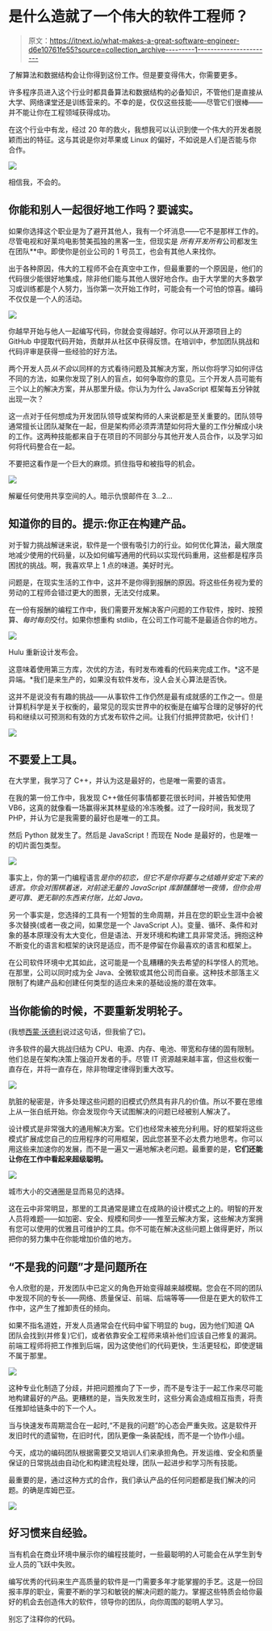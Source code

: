 # 是什么造就了一个伟大的软件工程师？

> 原文：<https://itnext.io/what-makes-a-great-software-engineer-d6e10761fe55?source=collection_archive---------1----------------------->

了解算法和数据结构会让你得到这份工作。但是要变得伟大，你需要更多。

许多程序员进入这个行业时都具备算法和数据结构的必备知识，不管他们是直接从大学、网络课堂还是训练营来的。不幸的是，仅仅这些技能——尽管它们很棒——并不能让你在工程领域获得成功。

在这个行业中有龙，经过 20 年的救火，我想我可以认识到使一个伟大的开发者脱颖而出的特征。这与其说是你对苹果或 Linux 的偏好，不如说是人们是否能与你合作。

![](img/6f60cf2c7fdda1dbf0d3a96c3c3cc040.png)

相信我，不会的。

## 你能和别人一起很好地工作吗？要诚实。

如果你选择这个职业是为了避开其他人，我有一个坏消息——它不是那样工作的。尽管电视和好莱坞电影赞美孤独的黑客一生，但现实是 ***所有*开发*所有*公司都发生在团队**中。即使你是创业公司的 1 号员工，也会有其他人来找你。

出于各种原因，伟大的工程师不会在真空中工作，但最重要的一个原因是，他们的代码很少能很好地集成，除非他们能与其他人很好地合作。由于大学里的大多数学习或训练都是个人努力，当你第一次开始工作时，可能会有一个可怕的惊喜。编码不仅仅是一个人的活动。

![](img/f1bc7fd90228d2f91f7a137f3459d952.png)

你越早开始与他人一起编写代码，你就会变得越好。你可以从开源项目上的 GitHub 中提取代码开始，贡献并从社区中获得反馈。在培训中，参加团队挑战和代码评审是获得一些经验的好方法。

两个开发人员*从不会*以同样的方式看待问题及其解决方案，所以你将学习如何评估不同的方法，如果你发现了别人的盲点，如何争取你的意见。三个开发人员可能有三个以上的解决方案，并从那里升级。你认为为什么 JavaScript 框架每五分钟就出现一次？

这一点对于任何想成为开发团队领导或架构师的人来说都是至关重要的。团队领导通常擅长让团队凝聚在一起，但是架构师必须弄清楚如何将大量的工作分解成小块的工作。这两种技能都来自于在项目的不同部分与其他开发人员合作，以及学习如何将代码整合在一起。

不要把这看作是一个巨大的麻烦。抓住指导和被指导的机会。

![](img/6a2ef00dfe0ad6ef55391d8a5a39e931.png)

解雇任何使用共享空间的人。暗示仇恨邮件在 3…2…

## 知道你的目的。提示:你正在构建产品。

对于智力挑战解谜来说，软件是一个很有吸引力的行业。如何优化算法，最大限度地减少使用的代码量，以及如何编写通用的代码以实现代码重用，这些都是程序员困扰的挑战。啊，我喜欢早上 1 点的味道。美好时光。

问题是，在现实生活的工作中，这并不是你得到报酬的原因。将这些任务视为爱的劳动的工程师会错过更大的图景，无法交付成果。

在一份有报酬的编程工作中，我们需要开发解决客户问题的工作软件，按时、按预算、*每时每刻*交付。如果你想重构 stdlib，在公司工作可能不是最适合你的地方。

![](img/6e0e89674063dde775e6f7db02152a64.png)

Hulu 重新设计发布会。

这意味着使用第三方库，次优的方法，有时发布难看的代码来完成工作。*这不是异端。*我们是来生产的，如果没有软件发布，没人会关心算法是否快。

这并不是说没有有趣的挑战——从事软件工作仍然是最有成就感的工作之一。但是计算机科学是关于权衡的，最常见的现实世界中的权衡是在编写合理的足够好的代码和继续以可预测和有效的方式发布软件之间。让我们付抵押贷款吧，伙计们！

![](img/f2b14b8491cee8cc9f556503b5a4e8b2.png)

## 不要爱上工具。

在大学里，我学习了 C++，并认为这是最好的，也是唯一需要的语言。

在我的第一份工作中，我发现 C++做任何事情都要花很长时间，并被告知使用 VB6，这真的就像看一场赢得米其林星级的冷冻晚餐。过了一段时间，我发现了 PHP，并认为它是我需要的最好也是唯一的工具。

然后 Python 就发生了。然后是 JavaScript！而现在 Node 是最好的，也是唯一的切片面包类型。

![](img/33d4865ebdf68bc1f5e70211b67aaf7c.png)

事实上，你的第一门编程语言*是你的初恋，但它不是你将要与之结婚并安定下来的语言。你会对围棋着迷，对前途无量的 JavaScript 库醉醺醺地一夜情，但你会用更可靠、更无聊的东西来付账，比如 Java。*

另一个事实是，您选择的工具有一个短暂的生命周期，并且在您的职业生涯中会被多次替换(或者一夜之间，如果您是一个 JavaScript 人)。变量、循环、条件和对象的基本原理没有太大变化，但是语法、开发环境和构建工具非常灵活。拥抱这种不断变化的语言和框架的诀窍是适应，而不是停留在你最喜欢的语言和框架上。

在公司软件环境中尤其如此，这可能是一个乱糟糟的失去希望的科学怪人的荒地。在那里，公司以同时成为全 Java、全微软或其他公司而自豪。这种技术部落主义限制了构建产品和创建任何类型的适应未来的基础设施的潜在效率。

## 当你能偷的时候，不要重新发明轮子。

(我想[西蒙·沃德利](https://twitter.com/swardley+)说过这句话，但我偷了它)。

许多软件的最大挑战归结为 CPU、电源、内存、电池、带宽和存储的固有限制。他们总是在架构决策上强迫开发者的手。尽管 IT 资源越来越丰富，但这些权衡一直存在，并将一直存在，除非物理定律得到重大改写。

![](img/385b5aacfacd5735f724496ca01551f2.png)

肮脏的秘密是，许多处理这些问题的旧模式仍然具有非凡的价值。所以不要在思维上从一张白纸开始。你会发现你今天试图解决的问题已经被别人解决了。

设计模式是非常强大的通用解决方案。它们也经常未被充分利用。好的框架将这些模式扩展成您自己的应用程序的可用框架，因此您甚至不必太费力地思考。你可以用这些来加速你的发展，而不是一遍又一遍地解决老问题。最重要的是，**它们还能让你在工作中看起来超级聪明。**

![](img/133dacf58338dcd6f5eb6111079e0426.png)

城市大小的交通圈是显而易见的选择。

这在云中非常明显，那里的工具通常是建立在成熟的设计模式之上的。明智的开发人员将难题——如加密、安全、规模和同步——推至云解决方案，这些解决方案拥有您可以使用的优雅且可维护的工具。你不可能在解决这些问题上做得更好，所以把你的努力集中在你能增加价值的地方。

## “不是我的问题”才是问题所在

令人欣慰的是，开发团队中已定义的角色开始变得越来越模糊。您会在不同的团队中发现不同的专长——网络、质量保证、前端、后端等等——但是在更大的软件工作中，这产生了推卸责任的倾向。

如果不指名道姓，开发人员通常会在代码中留下明显的 bug，因为他们知道 QA 团队会找到(并修复)它们，或者依靠安全工程师来填补他们应该自己修复的漏洞。前端工程师将把工作推到后端，因为这使他们的代码更快，生活更轻松，即使逻辑不属于那里。

![](img/f9b93807bc22d836cd0b6804987e54bc.png)

这种专业化制造了分歧，并把问题推向了下一步，而不是专注于一起工作来尽可能地构建最好的产品。更糟糕的是，当失败发生时，这些分离会造成相互指责，将责任推卸给链条中的下一个人。

当与快速发布周期混合在一起时,“不是我的问题”的心态会严重失败。这是软件开发旧时代的遗留物，在旧时代，团队更像一条装配线，而不是一个协作小组。

今天，成功的编码团队根据需要交叉培训人们来承担角色。开发运维、安全和质量保证的日常挑战由自动化和构建流程处理，团队一起进步和学习所有技能。

最重要的是，通过这种方式的合作，我们承认产品的任何问题都是我们解决的问题。的确是库姆巴亚。

![](img/79c137867bace6aa9ea3d2b67adecb37.png)

## 好习惯来自经验。

当有机会在商业环境中展示你的编程技能时，一些最聪明的人可能会在从学生到专业人员的飞跃中失败。

编写优秀的代码来生产高质量的软件是一门需要多年才能掌握的手艺。这是一份回报丰厚的职业，需要不断的学习和敏锐的解决问题的能力。掌握这些特质会给你最好的机会去创造伟大的软件，领导你的团队，向你周围的聪明人学习。

别忘了注释你的代码。